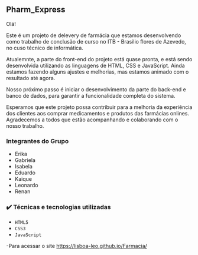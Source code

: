 ## Pharm_Express

Olá!

Este é um projeto de delevery de farmácia que estamos desenvolvendo como trabalho de conclusão de curso no ITB - Brasilio flores 
de Azevedo, no cuso técnico de informática.

Atualemnte, a parte do front-end do projeto está quase pronta, e está sendo desenvolvida utilizando as linguagens de HTML, CSS 
e JavaScript. Ainda estamos fazendo alguns ajustes e melhorias, mas estamos animado com o resultado até agora.

Nosso próximo passo é iniciar o desenvolvimento da parte do back-end e banco de dados, para garantir a funcionalidade 
completa do sistema.

Esperamos que este projeto possa contribuir para a melhoria da experiência dos clientes aos comprar medicamentos e produtos das 
farmácias onlines. Agradecemos a todos que estão acompanhando e colaborando com o nosso trabalho.

### Integrantes do Grupo
- Erika
- Gabriela
- Isabela
- Eduardo 
- Kaique
- Leonardo
- Renan

### ✔️ Técnicas e tecnologias utilizadas

- ``HTML5``
- ``CSS3``
- ``JavaScript``

-Para acessar o site 
https://lisboa-leo.github.io/Farmacia/
